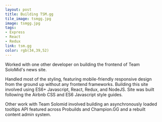 ```yaml
---
layout: post
title: Building TSM.gg
tile_image: tsmgg.jpg
image: tsmgg.jpg
tags: 
- Express
- React
- Redux
link: tsm.gg
color: rgb(34,39,52)
---
```

Worked with one other developer on building the frontend of Team SoloMid's news site. 

Handled most of the styling, featuring mobile-friendly responsive design from the ground up without any frontend frameworks. Building this site involved using ES6+ Javascript, React, Redux, and NodeJS. Site was built following the Airbnb CSS and ES6 Javascript style guides.

Other work with Team Solomid involved building an asynchronously loaded tooltips API featured across Probuilds and Champion.GG and a rebuilt content admin system.
